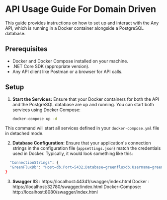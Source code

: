 #  API Usage Guide For Domain Driven 

This guide provides instructions on how to set up and interact with the Any API, which is running in a Docker container alongside a PostgreSQL database.

## Prerequisites

- Docker and Docker Compose installed on your machine.
- .NET Core SDK (appropriate version).
- Any API client like Postman or a browser for API calls.

## Setup

1. **Start the Services:**
   Ensure that your Docker containers for both the API and the PostgreSQL database are up and running. You can start both services using Docker Compose:

   ```bash
   docker-compose up -d
	 ```

This command will start all services defined in your `docker-compose.yml` file in detached mode.

2.  **Database Configuration:** Ensure that your application's connection strings in the configuration file (`appsettings.json`) match the credentials used in Docker. Typically, it would look something like this:

  ```bash
    "ConnectionStrings": {
    "GreenFluxDb": "Host=db;Port=5432;Database=greenfluxdb;Username=greenfluxuser;Password=greenflux123;SslMode=Disable;"
  }
  ```
  
3. **Swagger**
IIS : 
https://localhost:44341/swagger/index.html
Docker : 
https://localhost:32780/swagger/index.html
Docker-Compose: 
http://localhost:8080/swagger/index.html